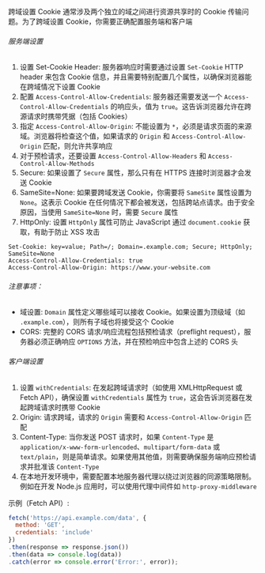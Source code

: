 跨域设置 Cookie 通常涉及两个独立的域之间进行资源共享时的 Cookie 传输问题。为了跨域设置 Cookie，你需要正确配置服务端和客户端

###### 服务端设置

1. 设置 Set-Cookie Header: 服务器响应时需要通过设置 `Set-Cookie` HTTP header 来包含 Cookie 信息，并且需要特别配置几个属性，以确保浏览器能在跨域情况下设置 Cookie
2. 配置 `Access-Control-Allow-Credentials`: 服务器还需要发送一个 `Access-Control-Allow-Credentials` 的响应头，值为 `true`。这告诉浏览器允许在跨源请求时携带凭据（包括 Cookies）
3. 指定 `Access-Control-Allow-Origin`: 不能设置为 `*`，必须是请求页面的来源域。浏览器将检查这个值，如果请求的 `Origin` 和 `Access-Control-Allow-Origin` 匹配，则允许共享响应
4. 对于预检请求，还要设置 `Access-Control-Allow-Headers` 和 `Access-Control-Allow-Methods`
5. Secure: 如果设置了 `Secure` 属性，那么只有在 HTTPS 连接时浏览器才会发送 Cookie
6. SameSite=None: 如果要跨域发送 Cookie，你需要将 `SameSite` 属性设置为 `None`。这表示 Cookie 在任何情况下都会被发送，包括跨站点请求。由于安全原因，当使用 `SameSite=None` 时，需要 `Secure` 属性
7. HttpOnly: 设置 `HttpOnly` 属性可防止 JavaScript 通过 `document.cookie` 获取，有助于防止 XSS 攻击

```HTTP
Set-Cookie: key=value; Path=/; Domain=.example.com; Secure; HttpOnly; SameSite=None
Access-Control-Allow-Credentials: true
Access-Control-Allow-Origin: https://www.your-website.com
```

###### 注意事项：

- 域设置: `Domain` 属性定义哪些域可以接收 Cookie。如果设置为顶级域（如 `.example.com`），则所有子域也将接受这个 Cookie
- CORS: 完整的 CORS 请求/响应流程包括预检请求（preflight request），服务器必须正确响应 `OPTIONS` 方法，并在预检响应中包含上述的 CORS 头

###### 客户端设置

1. 设置 `withCredentials`: 在发起跨域请求时（如使用 XMLHttpRequest 或 Fetch API），确保设置 `withCredentials` 属性为 `true`，这会告诉浏览器在发起跨域请求时携带 Cookie
2. Origin: 请求跨域，请求的 `Origin` 需要和 `Access-Control-Allow-Origin` 匹配
3. Content-Type: 当你发送 POST 请求时，如果 `Content-Type` 是 `application/x-www-form-urlencoded`、`multipart/form-data` 或 `text/plain`，则是简单请求。如果使用其他值，则需要确保服务端响应预检请求并批准该 `Content-Type`
4. 在本地开发环境中，需要配置本地服务器代理以绕过浏览器的同源策略限制。例如在开发 Node.js 应用时，可以使用代理中间件如 `http-proxy-middleware`

示例（Fetch API）:

```JavaScript
fetch('https://api.example.com/data', {
  method: 'GET',
  credentials: 'include' 
})
.then(response => response.json())
.then(data => console.log(data))
.catch(error => console.error('Error:', error));
```




